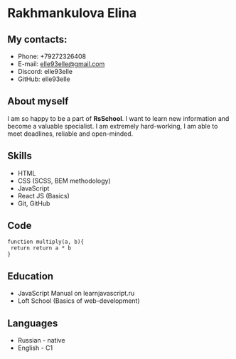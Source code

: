 # Rakhmankulova Elina

## My contacts:
* Phone: +79272326408
* E-mail: elle93elle@gmail.com
* Discord: elle93elle
* GitHub: elle93elle

## About myself
I am so happy to be a part of **RsSchool**. I want to learn new  information and become 
a valuable specialist. I am extremely hard-working, I am able to meet deadlines, reliable 
and open-minded. 

## Skills
* HTML
* CSS (SCSS, BEM methodology)
* JavaScript 
* React JS (Basics)
* Git, GitHub

 ## Code
```
function multiply(a, b){
 return return a * b
}
```

## Education
* JavaScript Manual on learnjavascript.ru 
* Loft School (Basics of web-development)

## Languages
* Russian - native
* English - C1